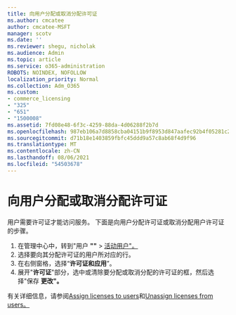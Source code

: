```yaml
---
title: 向用户分配或取消分配许可证
ms.author: cmcatee
author: cmcatee-MSFT
manager: scotv
ms.date: ''
ms.reviewer: shegu, nicholak
ms.audience: Admin
ms.topic: article
ms.service: o365-administration
ROBOTS: NOINDEX, NOFOLLOW
localization_priority: Normal
ms.collection: Adm_O365
ms.custom:
- commerce_licensing
- "325"
- "651"
- "1500008"
ms.assetid: 7fd08e48-6f3c-4259-88da-4d06288f2b7d
ms.openlocfilehash: 987eb106a7d8858cba04151b9f8953d847aafec92b4f05281c2bbde4edaf91e6
ms.sourcegitcommit: d71b18e1403859fbfc45ddd9a57c8ab68f4d9f96
ms.translationtype: MT
ms.contentlocale: zh-CN
ms.lasthandoff: 08/06/2021
ms.locfileid: "54503678"
---
```

# <a name="assign-or-unassign-licenses-to-users"></a>向用户分配或取消分配许可证

用户需要许可证才能访问服务。 下面是向用户分配许可证或取消分配用户许可证的步骤。
  
1. 在管理中心中，转到"用户 **""** \> [活动用户"。](https://go.microsoft.com/fwlink/p/?linkid=834822)
2. 选择要向其分配许可证的用户所对应的行。
3. 在右侧窗格，选择“**许可证和应用**”。
4. 展开"**许可证**"部分，选中或清除要分配或取消分配的许可证的框，然后选择"保存 **更改"。**

有关详细信息，请参阅[Assign licenses to users](/microsoft-365/admin/manage/assign-licenses-to-users)和[Unassign licenses from users。](/microsoft-365/admin/manage/remove-licenses-from-users)